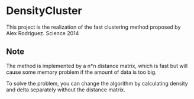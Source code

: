 # DensityCluster
This project is the realization of the fast clustering method proposed by Alex Rodriguez.
Science 2014

## Note
The method is implemented by a n*n distance matrix, which is fast but will cause some memory problem if the amount of data is too big.

To solve the problem, you can change the algorithm by calculating density and delta separately without the distance matrix.
